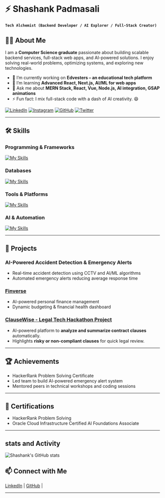 # ⚡ Shashank Padmasali

**`Tech Alchemist (Backend Developer / AI Explorer / Full-Stack Creator)`**



## 👨‍💻 About Me
I am a **Computer Science graduate** passionate about building scalable backend services, full-stack web apps, and AI-powered solutions. I enjoy solving real-world problems, optimizing systems, and exploring new technologies.  

- 🔭 I’m currently working on **Edvesters – an educational tech platform**  
- 🌱 I’m learning **Advanced React, Next.js, AI/ML for web apps**  
- 💬 Ask me about **MERN Stack, React, Vue, Node.js, AI integration, GSAP animations**  
- ⚡ Fun fact: I mix full-stack code with a dash of AI creativity. 😄  


[![LinkedIn](https://skillicons.dev/icons?i=linkedin)](https://linkedin.com/in/shashank-padmasali)  [![Instagram](https://skillicons.dev/icons?i=instagram)](https://instagram.com/shashankpadmasale)  [![GitHub](https://skillicons.dev/icons?i=github)](https://github.com/shashank3115)  [![Twitter](https://skillicons.dev/icons?i=twitter)](https://twitter.com/ShashankPadmasale)

---

## 🛠 Skills

### Programming & Frameworks 
[![My Skills](https://skillicons.dev/icons?i=java,python,c,nodejs,expressjs,react&theme=light)](https://skillicons.dev)           


### Databases
[![My Skills](https://skillicons.dev/icons?i=mongodb,mysql&theme=light)](https://skillicons.dev) 

### Tools & Platforms
[![My Skills](https://skillicons.dev/icons?i=git,github,postman,docker,jenkins&theme=light)](https://skillicons.dev) 

### AI & Automation
[![My Skills](https://skillicons.dev/icons?i=opencv,pytorch,scikitlearn,pandas&theme=light)](https://skillicons.dev)
 
---

## 🚀 Projects

### AI-Powered Accident Detection & Emergency Alerts
- Real-time accident detection using CCTV and AI/ML algorithms  
- Automated emergency alerts reducing average response time  

### [Finverse](https://github.com/shashank3115/Finverse)
- AI-powered personal finance management  
- Dynamic budgeting & financial health dashboard
   
### [ClauseWise - Legal Tech Hackathon Project](https://github.com/shashank3115/ClauseWise)
- AI-powered platform to **analyze and summarize contract clauses** automatically.
- Highlights **risky or non-compliant clauses** for quick legal review.

---

## 🏆 Achievements
- HackerRank Problem Solving Certificate  
- Led team to build AI-powered emergency alert system  
- Mentored peers in technical workshops and coding sessions  

---

## 📄 Certifications
- HackerRank Problem Solving  
- Oracle Cloud Infrastructure Certified AI Foundations Associate  

---

## stats and Activity
![Shashank's GitHub stats](https://github-readme-stats.vercel.app/api?username=shashank3115&show_icons=true&theme=tokyonight)

## 📫 Connect with Me
[LinkedIn](https://linkedin.com/in/shashank-padmasali) | [GitHub](https://github.com/shashank3115) | 

---


